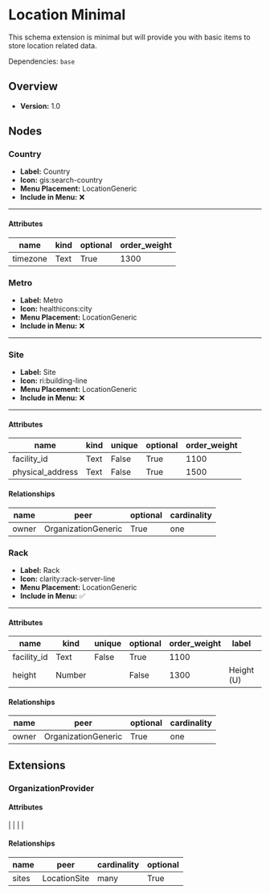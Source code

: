 # Location Minimal

This schema extension is minimal but will provide you with basic items to store location related data.


Dependencies: `base`
## Overview
- **Version:** 1.0
## Nodes
### **Country**
- **Label:** Country
- **Icon:** gis:search-country
- **Menu Placement:** LocationGeneric
- **Include in Menu:** ❌
---
#### Attributes
| name | kind | optional | order_weight |
| ---- | ---- | -------- | ------------ |
| timezone | Text | True | 1300 |

### **Metro**
- **Label:** Metro
- **Icon:** healthicons:city
- **Menu Placement:** LocationGeneric
- **Include in Menu:** ❌
---
### **Site**
- **Label:** Site
- **Icon:** ri:building-line
- **Menu Placement:** LocationGeneric
- **Include in Menu:** ❌
---
#### Attributes
| name | kind | unique | optional | order_weight |
| ---- | ---- | ------ | -------- | ------------ |
| facility_id | Text | False | True | 1100 |
| physical_address | Text | False | True | 1500 |

#### Relationships
| name | peer | optional | cardinality |
| ---- | ---- | -------- | ----------- |
| owner | OrganizationGeneric | True | one |

### **Rack**
- **Label:** Rack
- **Icon:** clarity:rack-server-line
- **Menu Placement:** LocationGeneric
- **Include in Menu:** ✅
---
#### Attributes
| name | kind | unique | optional | order_weight | label | default_value |
| ---- | ---- | ------ | -------- | ------------ | ----- | ------------- |
| facility_id | Text | False | True | 1100 |  |  |
| height | Number |  | False | 1300 | Height (U) | 42 |

#### Relationships
| name | peer | optional | cardinality |
| ---- | ---- | -------- | ----------- |
| owner | OrganizationGeneric | True | one |

## Extensions
### OrganizationProvider
#### Attributes
|  |
|  |

#### Relationships
| name | peer | cardinality | optional |
| ---- | ---- | ----------- | -------- |
| sites | LocationSite | many | True |
